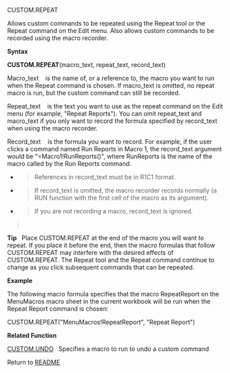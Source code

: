 CUSTOM.REPEAT

Allows custom commands to be repeated using the Repeat tool or the
Repeat command on the Edit menu. Also allows custom commands to be
recorded using the macro recorder.

**Syntax**

**CUSTOM.REPEAT**(macro\_text, repeat\_text, record\_text)

Macro\_text    is the name of, or a reference to, the macro you want to
run when the Repeat command is chosen. If macro\_text is omitted, no
repeat macro is run, but the custom command can still be recorded.

Repeat\_text    is the text you want to use as the repeat command on the
Edit menu (for example, "Repeat Reports"). You can omit repeat\_text and
macro\_text if you only want to record the formula specified by
record\_text when using the macro recorder.

Record\_text    is the formula you want to record. For example, if the
user clicks a command named Run Reports in Macro 1, the record\_text
argument would be "=Macro1\!RunReports()", where RunReports is the name
of the macro called by the Run Reports command.

  - > References in record\_text must be in R1C1 format.

  - > If record\_text is omitted, the macro recorder records normally (a
    > RUN function with the first cell of the macro as its argument).

  - > If you are not recording a macro, record\_text is ignored.

>  

**Tip**   Place CUSTOM.REPEAT at the end of the macro you will want to
repeat. If you place it before the end, then the macro formulas that
follow CUSTOM.REPEAT may interfere with the desired effects of
CUSTOM.REPEAT. The Repeat tool and the Repeat command continue to change
as you click subsequent commands that can be repeated.

**Example**

The following macro formula specifies that the macro RepeatReport on the
MenuMacros macro sheet in the current workbook will be run when the
Repeat Report command is chosen:

CUSTOM.REPEAT("MenuMacros\!RepeatReport", "Repeat Report")

**Related Function**

[CUSTOM.UNDO](CUSTOM.UNDO.md)   Specifies a macro to run to undo a custom command



Return to [README](README.md)

